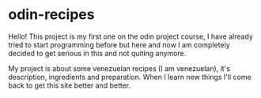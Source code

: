 # odin-recipes
Hello! This project is my first one on the odin project course, I have already tried to start programming before but here and now I am completely decided to get serious in this and not quiting anymore.

My project is about some venezuelan recipes (I am venezuelan), it's description, ingredients and preparation. When I learn new things I'll come back to get this site better and better.
